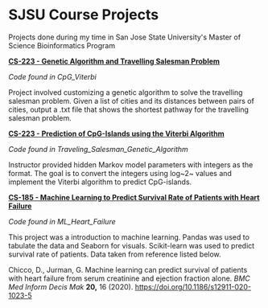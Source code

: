 # SJSU Course Projects

Projects done during my time in San Jose State University's Master of Science Bioinformatics Program

**<u>CS-223 - Genetic Algorithm and Travelling Salesman Problem</u>**

*Code found in CpG_Viterbi*

Project involved customizing a genetic algorithm to solve the travelling salesman problem. Given a list of cities and its distances between pairs of cities, output a .txt file that shows the shortest pathway for the travelling salesman problem. 

**<u>CS-223 - Prediction of CpG-Islands using the Viterbi Algorithm</u>**

*Code found in Traveling_Salesman_Genetic_Algorithm*

Instructor provided hidden Markov model parameters with integers as the format. The goal is to convert the integers using log~2~ values and implement the  Viterbi algorithm to predict CpG-islands. 

**<u>CS-185 - Machine Learning to Predict Survival Rate of Patients with Heart Failure</u>**

*Code found in ML_Heart_Failure*

This project was a introduction to machine learning. Pandas was used to tabulate the data and Seaborn for visuals. Scikit-learn was used to predict survival rate of patients. Data taken from reference listed below.

Chicco, D., Jurman, G. Machine learning can predict survival of patients with heart failure from serum creatinine and ejection fraction alone. *BMC Med Inform Decis Mak* **20,** 16 (2020). https://doi.org/10.1186/s12911-020-1023-5
